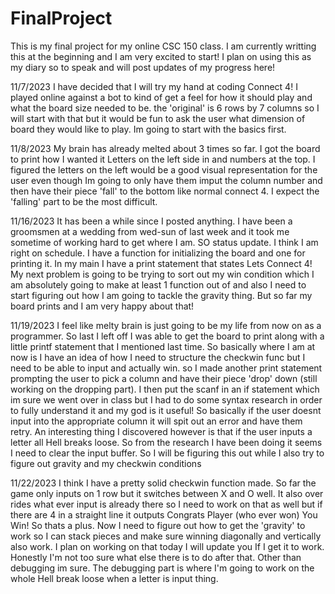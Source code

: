 # FinalProject

This is my final project for my online CSC 150 class.
I am currently writting this at the beginning and I am very excited to start!
I plan on using this as my diary so to speak and will post updates
of my progress here!

11/7/2023
I have decided that I will try my hand at coding Connect 4! I played online
against a bot to kind of get a feel for how it should play and what the board
size needed to be. the 'original' is 6 rows by 7 columns so I will start with that
but it would be fun to ask the user what dimension of board they would like to play.
Im going to start with the basics first.

11/8/2023
My brain has already melted about 3 times so far. I got the board to print how I wanted it 
Letters on the left side in and numbers at the top. I figured the letters on the left would be
a good visual representation for the user even though Im going to only have them imput the
column number and then have their piece 'fall' to the bottom like normal connect 4. I expect the
'falling' part to be the most difficult.

11/16/2023
It has been a while since I posted anything. I have been a groomsmen at a wedding from wed-sun of
last week and it took me sometime of working hard to get where I am. SO status update. I think
I am right on schedule. I have a function for initializing the board and one for printing it. 
In my main I have a print statement that states Lets Connect 4! My next problem is going to be 
trying to sort out my win condition which I am absolutely going to make at least 1 function out of
and also I need to start figuring out how I am going to tackle the gravity thing. But so far my board
prints and I am very happy about that!

11/19/2023
I feel like melty brain is just going to be my life from now on as a programmer. So last I left off I
was able to get the board to print along with a little printf statement that I mentioned last time. So
basically where I am at now is I have an idea of how I need to structure the checkwin func but I need to
be able to input and actually win. so I made another print statement prompting the user to pick
a column and have their piece 'drop' down (still working on the dropping part). I then put the scanf in an
if statement which im sure we went over in class but I had to do some syntax research in order to fully 
understand it and my god is it useful! So basically if the user doesnt input into the appropriate column 
it will spit out an error and have them retry. An interesting thing I discovered however is that if the user
inputs a letter all Hell breaks loose. So from the research I have been doing it seems I need to clear the 
input buffer. So I will be figuring this out while I also try to figure out gravity and my checkwin conditions

11/22/2023
I think I have a pretty solid checkwin function made. So far the game only inputs on 1 row but it switches 
between X and O well. It also over rides what ever input is already there so I need to work on that as 
well but if there are 4 in a straight line it outputs Congrats Player (who ever won) You Win! So thats
a plus. Now I need to figure out how to get the 'gravity' to work so I can stack pieces and make sure 
winning diagonally and vertically also work. I plan on working on that today I will update you If I get 
it to work. Honestly I'm not too sure what else there is to do after that. Other than debugging im sure. 
The debugging part is where I'm going to work on the whole Hell break loose when a letter is input thing.


